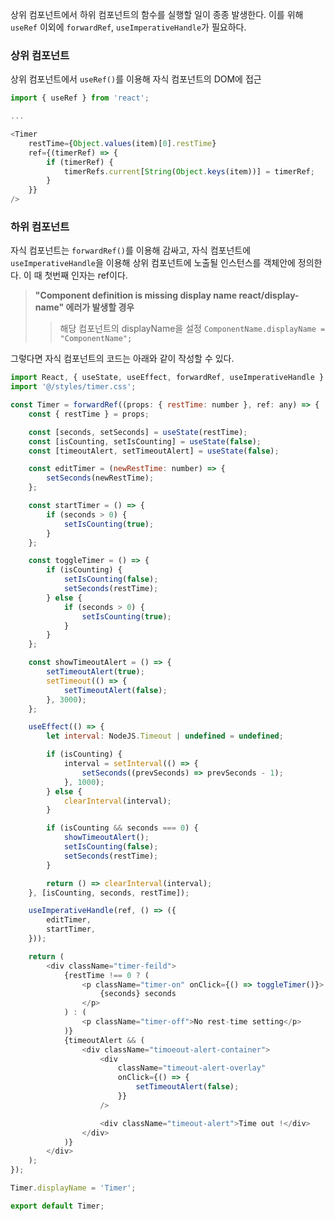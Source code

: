 상위 컴포넌트에서 하위 컴포넌트의 함수를 실행할 일이 종종 발생한다. 이를 위해 `useRef` 이외에 `forwardRef`, `useImperativeHandle`가 필요하다.

### 상위 컴포넌트

상위 컴포넌트에서 `useRef()`를 이용해 자식 컴포넌트의 DOM에 접근

```js
import { useRef } from 'react';

...

<Timer
    restTime={Object.values(item)[0].restTime}
    ref={(timerRef) => {
        if (timerRef) {
            timerRefs.current[String(Object.keys(item))] = timerRef;
        }
    }}
/>
```

### 하위 컴포넌트

자식 컴포넌트는 `forwardRef()`를 이용해 감싸고, 자식 컴포넌트에 `useImperativeHandle`을 이용해 상위 컴포넌트에 노출될 인스턴스를 객체안에 정의한다. 이 때 첫번째 인자는 ref이다.

> **"Component definition is missing display name react/display-name" 에러가 발생할 경우**
>
> > 해당 컴포넌트의 displayName을 설정
> > `ComponentName.displayName = "ComponentName";`

그렇다면 자식 컴포넌트의 코드는 아래와 같이 작성할 수 있다.

```js
import React, { useState, useEffect, forwardRef, useImperativeHandle } from 'react';
import '@/styles/timer.css';

const Timer = forwardRef((props: { restTime: number }, ref: any) => {
    const { restTime } = props;

    const [seconds, setSeconds] = useState(restTime);
    const [isCounting, setIsCounting] = useState(false);
    const [timeoutAlert, setTimeoutAlert] = useState(false);

    const editTimer = (newRestTime: number) => {
        setSeconds(newRestTime);
    };

    const startTimer = () => {
        if (seconds > 0) {
            setIsCounting(true);
        }
    };

    const toggleTimer = () => {
        if (isCounting) {
            setIsCounting(false);
            setSeconds(restTime);
        } else {
            if (seconds > 0) {
                setIsCounting(true);
            }
        }
    };

    const showTimeoutAlert = () => {
        setTimeoutAlert(true);
        setTimeout(() => {
            setTimeoutAlert(false);
        }, 3000);
    };

    useEffect(() => {
        let interval: NodeJS.Timeout | undefined = undefined;

        if (isCounting) {
            interval = setInterval(() => {
                setSeconds((prevSeconds) => prevSeconds - 1);
            }, 1000);
        } else {
            clearInterval(interval);
        }

        if (isCounting && seconds === 0) {
            showTimeoutAlert();
            setIsCounting(false);
            setSeconds(restTime);
        }

        return () => clearInterval(interval);
    }, [isCounting, seconds, restTime]);

    useImperativeHandle(ref, () => ({
        editTimer,
        startTimer,
    }));

    return (
        <div className="timer-feild">
            {restTime !== 0 ? (
                <p className="timer-on" onClick={() => toggleTimer()}>
                    {seconds} seconds
                </p>
            ) : (
                <p className="timer-off">No rest-time setting</p>
            )}
            {timeoutAlert && (
                <div className="timoeout-alert-container">
                    <div
                        className="timeout-alert-overlay"
                        onClick={() => {
                            setTimeoutAlert(false);
                        }}
                    />

                    <div className="timeout-alert">Time out !</div>
                </div>
            )}
        </div>
    );
});

Timer.displayName = 'Timer';

export default Timer;
```
